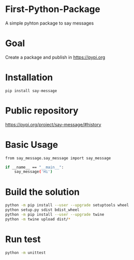 # First-Python-Package
A simple pyhton package to say messages

# Goal

Create a package and publish in https://pypi.org

# Installation

`pip install say-message`

# Public repository

https://pypi.org/project/say-message/#history

# Basic Usage

```sh
from say_message.say_message import say_message

if __name__ == "__main__":
    say_message('Hi')
```

# Build the solution

```sh
python -m pip install --user --upgrade setuptools wheel
python setup.py sdist bdist_wheel
python -m pip install --user --upgrade twine
python -m twine upload dist/*
```

# Run test

```sh
python -m unittest
```